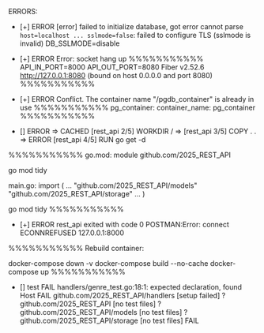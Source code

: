 
ERRORS:

- [+] ERROR
  [error] failed to initialize database, got error cannot parse `host=localhost ... sslmode=false`: failed to configure TLS (sslmode is invalid)
  DB_SSLMODE=disable  

- [+] ERROR
  Error: socket hang up
%%%%%%%%%%%
  API_IN_PORT=8000
  API_OUT_PORT=8080   Fiber v2.52.6 http://127.0.0.1:8080 (bound on host 0.0.0.0 and port 8080)
%%%%%%%%%%%

- [+] ERROR
Conflict. The container name "/pgdb_container" is already in use
%%%%%%%%%%%
pg_container:
  container_name: pg_container
%%%%%%%%%%%

- [] ERROR
 => CACHED [rest_api 2/5] WORKDIR /
 => [rest_api 3/5] COPY . .
 => ERROR [rest_api 4/5] RUN go get -d   

%%%%%%%%%%%
go.mod:
module github.com/2025_REST_API

go mod tidy

main.go:
import (
  ...
	"github.com/2025_REST_API/models"
	"github.com/2025_REST_API/storage"
  ...
)

go mod tidy
%%%%%%%%%%%

- [+] ERROR 
rest_api exited with code 0
POSTMAN:Error: connect ECONNREFUSED 127.0.0.1:8000

%%%%%%%%%%%
Rebuild container:

docker-compose down -v
docker-compose build --no-cache
docker-compose up
%%%%%%%%%%%

- [] test FAIL
handlers/genre_test.go:18:1: expected declaration, found Host
FAIL    github.com/2025_REST_API/handlers [setup failed]
?       github.com/2025_REST_API        [no test files]
?       github.com/2025_REST_API/models [no test files]
?       github.com/2025_REST_API/storage        [no test files]
FAIL